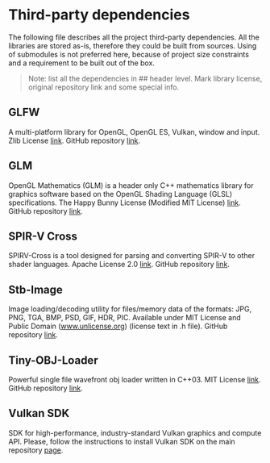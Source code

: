 # Third-party dependencies

The following file describes all the project third-party dependencies.
All the libraries are stored as-is, therefore they could be built from sources.
Using of submodules is not preferred here, because of project size constraints 
and a requirement to be built out of the box.

> Note: list all the dependencies in ## header level.
> Mark library license, original repository link and some special info.

## GLFW

A multi-platform library for OpenGL, OpenGL ES, Vulkan, window and input. 
Zlib License [link](https://github.com/glfw/glfw/blob/master/LICENSE.md). 
GitHub repository [link](https://github.com/glfw/glfw).

## GLM

OpenGL Mathematics (GLM) is a header only C++ mathematics library for graphics software 
based on the OpenGL Shading Language (GLSL) specifications. The Happy Bunny License (Modified MIT License) 
[link](https://github.com/g-truc/glm/blob/master/copying.txt). 
GitHub repository [link](https://github.com/g-truc/glm).

## SPIR-V Cross

SPIRV-Cross is a tool designed for parsing and converting SPIR-V to other shader languages.
Apache License 2.0 [link](https://github.com/KhronosGroup/SPIRV-Cross/blob/master/LICENSE).
GitHub repository [link](https://github.com/KhronosGroup/SPIRV-Cross).

## Stb-Image

Image loading/decoding utility for files/memory data of the formats: JPG, PNG, TGA, BMP, PSD, GIF, HDR, PIC.
Available under MIT License and Public Domain (www.unlicense.org) (license text in .h file).
GitHub repository [link](https://github.com/nothings/stb).

## Tiny-OBJ-Loader

Powerful single file wavefront obj loader written in C++03. 
MIT License [link](https://github.com/syoyo/tinyobjloader/blob/master/LICENSE). 
GitHub repository [link](https://github.com/syoyo/tinyobjloader).

## Vulkan SDK

SDK for high-performance, industry-standard Vulkan graphics and compute API.
Please, follow the instructions to install Vulkan SDK on the main repository
[page](https://github.com/EgorOrachyov/Ignimbrite/blob/master/README.md).